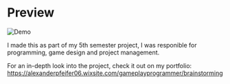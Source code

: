 # Preview

![Demo](https://raw.githubusercontent.com/AlexanderPfeifer/5thSemester-BrainStorming---Local-PvP/main/BrainstormingTrailer.gif)

I made this as part of my 5th semester project, I was responible for programming, game design and project management.

For an in-depth look into the project, check it out on my portfolio: 
https://alexanderpfeifer06.wixsite.com/gameplayprogrammer/brainstorming
